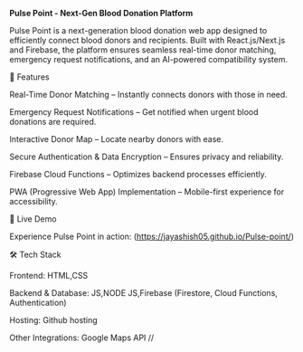 **Pulse Point - Next-Gen Blood Donation Platform**

Pulse Point is a next-generation blood donation web app designed to efficiently connect blood donors and recipients. Built with React.js/Next.js and Firebase, the platform ensures seamless real-time donor matching, emergency request notifications, and an AI-powered compatibility system.

🌟 Features

Real-Time Donor Matching – Instantly connects donors with those in need.

Emergency Request Notifications – Get notified when urgent blood donations are required.

Interactive Donor Map – Locate nearby donors with ease.

Secure Authentication & Data Encryption – Ensures privacy and reliability.

Firebase Cloud Functions – Optimizes backend processes efficiently.

PWA (Progressive Web App) Implementation – Mobile-first experience for accessibility.

🚀 Live Demo

Experience Pulse Point in action: (https://jayashish05.github.io/Pulse-point/)

🛠️ Tech Stack

Frontend: HTML,CSS

Backend & Database: JS,NODE JS,Firebase (Firestore, Cloud Functions, Authentication)

Hosting: Github hosting

Other Integrations: Google Maps API
//
